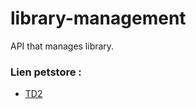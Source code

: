 # library-management
API that manages library.
### Lien petstore :
 - <a href="https://petstore.swagger.io/?url=https://raw.githubusercontent.com/Mitsanta12/library-management/oas-td2-std21071/docs/api.yml"> TD2</a>
